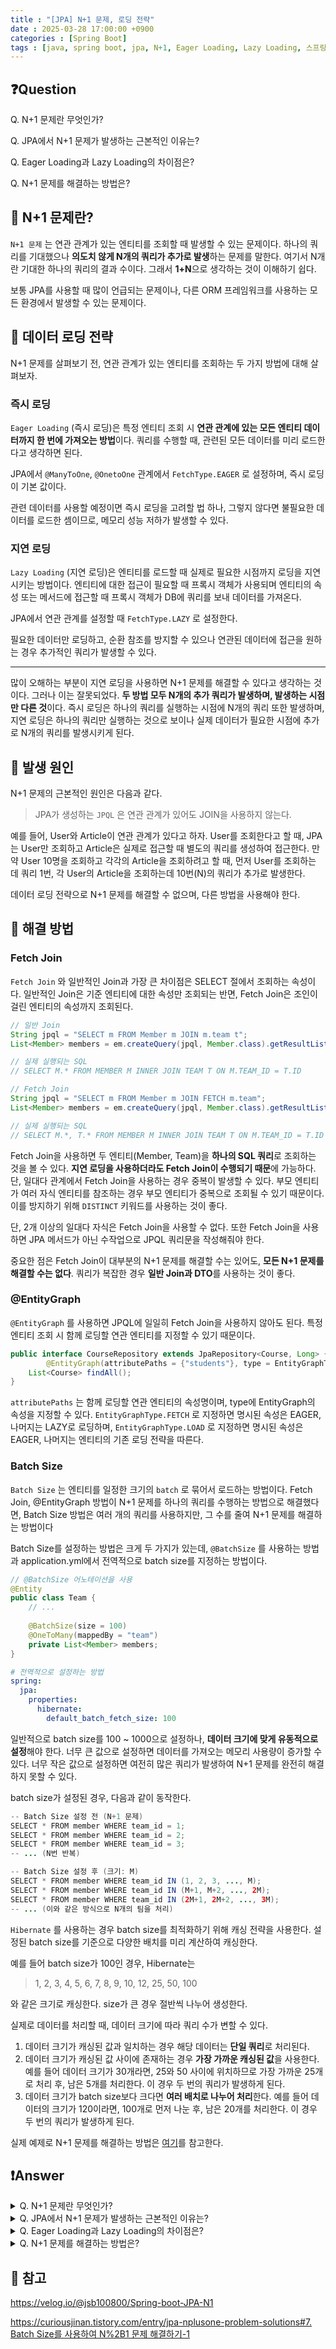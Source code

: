 ```yaml
---
title : "[JPA] N+1 문제, 로딩 전략"
date : 2025-03-28 17:00:00 +0900
categories : [Spring Boot]
tags : [java, spring boot, jpa, N+1, Eager Loading, Lazy Loading, 스프링 부트, batch, fetch join, EntityGraph]
---
```


## ❓Question

Q. N+1 문제란 무엇인가?

Q. JPA에서 N+1 문제가 발생하는 근본적인 이유는?

Q. Eager Loading과 Lazy Loading의 차이점은?

Q. N+1 문제를 해결하는 방법은?

## 📌 N+1 문제란?

`N+1 문제` 는 연관 관계가 있는 엔티티를 조회할 때 발생할 수 있는 문제이다.  하나의 쿼리를 기대했으나 **의도치 않게 N개의 쿼리가 추가로 발생**하는 문제를 말한다. 여기서 N개란 기대한 하나의 쿼리의 결과 수이다. 그래서 **1+N**으로 생각하는 것이 이해하기 쉽다.

보통 JPA를 사용할 때 많이 언급되는 문제이나, 다른 ORM 프레임워크를 사용하는 모든 환경에서 발생할 수 있는 문제이다.

## 📌 데이터 로딩 전략

N+1 문제를 살펴보기 전, 연관 관계가 있는 엔티티를 조회하는 두 가지 방법에 대해 살펴보자.

### 즉시 로딩

`Eager Loading` (즉시 로딩)은 특정 엔티티 조회 시 **연관 관계에 있는 모든 엔티티 데이터까지 한 번에 가져오는 방법**이다. 쿼리를 수행할 때, 관련된 모든 데이터를 미리 로드한다고 생각하면 된다.

JPA에서 `@ManyToOne`, `@OnetoOne` 관계에서 `FetchType.EAGER` 로 설정하며, 즉시 로딩이 기본 값이다.

관련 데이터를 사용할 예정이면 즉시 로딩을 고려할 법 하나, 그렇지 않다면 불필요한 데이터를 로드한 셈이므로, 메모리 성능 저하가 발생할 수 있다.

### 지연 로딩

`Lazy Loading` (지연 로딩)은 엔티티를 로드할 때 실제로 필요한 시점까지 로딩을 지연시키는 방법이다. 엔티티에 대한 접근이 필요할 때 프록시 객체가 사용되며 엔티티의 속성 또는 메서드에 접근할 때 프록시 객체가 DB에 쿼리를 보내 데이터를 가져온다.

JPA에서 연관 관계를 설정할 때 `FetchType.LAZY` 로 설정한다.

필요한 데이터만 로딩하고, 순환 참조를 방지할 수 있으나 연관된 데이터에 접근을 원하는 경우 추가적인 쿼리가 발생할 수 있다.

---

많이 오해하는 부분이 지연 로딩을 사용하면 N+1 문제를 해결할 수 있다고 생각하는 것이다. 그러나 이는 잘못되었다. **두 방법 모두 N개의 추가 쿼리가 발생하며, 발생하는 시점만 다른 것**이다. 즉시 로딩은 하나의 쿼리를 실행하는 시점에 N개의 쿼리 또한 발생하며, 지연 로딩은 하나의 쿼리만 실행하는 것으로 보이나 실제 데이터가 필요한 시점에 추가로 N개의 쿼리를 발생시키게 된다.

## 📌 발생 원인

N+1 문제의 근본적인 원인은 다음과 같다.

> JPA가 생성하는 `JPQL` 은 연관 관계가 있어도 JOIN을 사용하지 않는다.
> 

예를 들어, User와 Article이 연관 관계가 있다고 하자. User를 조회한다고 할 때, JPA는 User만 조회하고 Article은 실제로 접근할 때 별도의 쿼리를 생성하여 접근한다. 만약 User 10명을 조회하고 각각의 Article을 조회하려고 할 때, 먼저 User를 조회하는 데 쿼리 1번, 각 User의 Article을 조회하는데 10번(N)의 쿼리가 추가로 발생한다.

데이터 로딩 전략으로 N+1 문제를 해결할 수 없으며, 다른 방법을 사용해야 한다.

## 📌 해결 방법

### Fetch Join

`Fetch Join` 와 일반적인 Join과 가장 큰 차이점은 SELECT 절에서 조회하는 속성이다. 일반적인 Join은 기준 엔티티에 대한 속성만 조회되는 반면, Fetch Join은 조인이 걸린 엔티티의 속성까지 조회된다.

```java
// 일반 Join
String jpql = "SELECT m FROM Member m JOIN m.team t";
List<Member> members = em.createQuery(jpql, Member.class).getResultList();

// 실제 실행되는 SQL
// SELECT M.* FROM MEMBER M INNER JOIN TEAM T ON M.TEAM_ID = T.ID
```

```java
// Fetch Join
String jpql = "SELECT m FROM Member m JOIN FETCH m.team";
List<Member> members = em.createQuery(jpql, Member.class).getResultList();

// 실제 실행되는 SQL
// SELECT M.*, T.* FROM MEMBER M INNER JOIN TEAM T ON M.TEAM_ID = T.ID
```

Fetch Join을 사용하면 두 엔티티(Member, Team)을 **하나의 SQL 쿼리**로 조회하는 것을 볼 수 있다. **지연 로딩을 사용하더라도 Fetch Join이 수행되기 때문**에 가능하다. 단, 일대다 관계에서 Fetch Join을 사용하는 경우 중복이 발생할 수 있다. 부모 엔티티가 여러 자식 엔티티를 참조하는 경우 부모 엔티티가 중복으로 조회될 수 있기 때문이다. 이를 방지하기 위해 `DISTINCT` 키워드를 사용하는 것이 좋다.

단, 2개 이상의 일대다 자식은 Fetch Join을 사용할 수 없다. 또한 Fetch Join을 사용하면 JPA 메서드가 아닌 수작업으로 JPQL 쿼리문을 작성해줘야 한다.

중요한 점은 Fetch Join이 대부분의 N+1 문제를 해결할 수는 있어도, **모든 N+1 문제를 해결할 수는 없다**. 쿼리가 복잡한 경우 **일반 Join과 DTO**를 사용하는 것이 좋다.

### @EntityGraph

`@EntityGraph` 를 사용하면 JPQL에 일일히 Fetch Join을 사용하지 않아도 된다. 특정 엔티티 조회 시 함께 로딩할 연관 엔티티를 지정할 수 있기 때문이다.

```java
public interface CourseRepository extends JpaRepository<Course, Long> {
		@EntityGraph(attributePaths = {"students"}, type = EntityGraphType.FETCH)
    List<Course> findAll();
}
```

`attributePaths` 는 함께 로딩할 연관 엔티티의 속성명이며, type에 EntityGraph의 속성을 지정할 수 있다. `EntityGraphType.FETCH` 로 지정하면 명시된 속성은 EAGER, 나머지는 LAZY로 로딩하며, `EntityGraphType.LOAD` 로 지정하면 명시된 속성은 EAGER, 나머지는 엔티티의 기존 로딩 전략을 따른다.

### Batch Size

`Batch Size` 는 엔티티를 일정한 크기의 `batch` 로 묶어서 로드하는 방법이다. Fetch Join, @EntityGraph 방법이 N+1 문제를 하나의 쿼리를 수행하는 방법으로 해결했다면, Batch Size 방법은 여러 개의 쿼리를 사용하지만, 그 수를 줄여 N+1 문제를 해결하는 방법이다

Batch Size를 설정하는 방법은 크게 두 가지가 있는데, `@BatchSize` 를 사용하는 방법과 application.yml에서 전역적으로 batch size를 지정하는 방법이다.

```java
// @BatchSize 어노테이션을 사용
@Entity
public class Team {
    // ...
        
    @BatchSize(size = 100)
    @OneToMany(mappedBy = "team")
    private List<Member> members;
}
```

```yaml
# 전역적으로 설정하는 방법
spring:
  jpa:
    properties:
      hibernate:
        default_batch_fetch_size: 100
```

일반적으로 batch size를 100 ~ 1000으로 설정하나, **데이터 크기에 맞게 유동적으로 설정**해야 한다. 너무 큰 값으로 설정하면 데이터를 가져오는 메모리 사용량이 증가할 수 있다. 너무 작은 값으로 설정하면 여전히 많은 쿼리가 발생하여 N+1 문제를 완전히 해결하지 못할 수 있다.

batch size가 설정된 경우, 다음과 같이 동작한다.

```java
-- Batch Size 설정 전 (N+1 문제)
SELECT * FROM member WHERE team_id = 1;
SELECT * FROM member WHERE team_id = 2;
SELECT * FROM member WHERE team_id = 3;
-- ... (N번 반복)

-- Batch Size 설정 후 (크기: M)
SELECT * FROM member WHERE team_id IN (1, 2, 3, ..., M);
SELECT * FROM member WHERE team_id IN (M+1, M+2, ..., 2M);
SELECT * FROM member WHERE team_id IN (2M+1, 2M+2, ..., 3M);
-- ... (이와 같은 방식으로 N개의 팀을 처리)
```

`Hibernate` 를 사용하는 경우 batch size를 최적화하기 위해 캐싱 전략을 사용한다. 설정된 batch size를 기준으로 다양한 배치를 미리 계산하여 캐싱한다.

예를 들어 batch size가 100인 경우, Hibernate는 

> 1, 2, 3, 4, 5, 6, 7, 8, 9, 10, 12, 25, 50, 100
> 

와 같은 크기로 캐싱한다. size가 큰 경우 절반씩 나누어 생성한다.

실제로 데이터를 처리할 때, 데이터 크기에 따라 쿼리 수가 변할 수 있다.

1. 데이터 크기가 캐싱된 값과 일치하는 경우 해당 데이터는 **단일 쿼리**로 처리된다.
2. 데이터 크기가 캐싱된 값 사이에 존재하는 경우 **가장 가까운 캐싱된 값**을 사용한다. 예를 들어 데이터 크기가 30개라면, 25와 50 사이에 위치하므로 가장 가까운 25개로 처리 후, 남은 5개를 처리한다. 이 경우 두 번의 쿼리가 발생하게 된다.
3. 데이터 크기가 batch size보다 크다면 **여러 배치로 나누어 처리**한다. 예를 들어 데이터의 크기가 120이라면, 100개로 먼저 나눈 후, 남은 20개를 처리한다. 이 경우 두 번의 쿼리가 발생하게 된다.

실제 예제로 N+1 문제를 해결하는 방법은 [여기](https://whqtker.github.io/posts/resolve-n+1/)를 참고한다.

## ❗Answer

<details>
<summary>Q. N+1 문제란 무엇인가?</summary>
<div>
연관 관계가 있는 엔티티를 조회할 때 하나의 쿼리를 기대했으나 실제로는 결과 수(N)만큼 추가 쿼리가 발생하는 현상이다.
</div>
</details>

<details>
<summary>Q. JPA에서 N+1 문제가 발생하는 근본적인 이유는?</summary>
<div>
JPA가 연관 관계가 있어도 JPQL에서 기본적으로 JOIN을 사용하지 않고 연관 엔티티를 별도의 쿼리로 조회하기 때문이다.
</div>
</details>

<details>
<summary>Q. Eager Loading과 Lazy Loading의 차이점은?
</summary>
<div>
Eager Loading은 엔티티 조회 시 연관된 모든 엔티티 데이터를 한 번에 가져오며, Lazy Loading은 실제로 연관 엔티티의 데이터가 필요할 때까지 로딩을 지연하는 방법이다.
</div>
</details>

<details>
<summary>Q. N+1 문제를 해결하는 방법은?
</summary>
<div>
Fetch Join, @EntityGraph, Batch Size
</div>
</details>

## 📌 참고

https://velog.io/@jsb100800/Spring-boot-JPA-N1

[https://curiousjinan.tistory.com/entry/jpa-nplusone-problem-solutions#7. Batch Size를 사용하여 N%2B1 문제 해결하기-1](https://curiousjinan.tistory.com/entry/jpa-nplusone-problem-solutions#7.%20Batch%20Size%EB%A5%BC%20%EC%82%AC%EC%9A%A9%ED%95%98%EC%97%AC%20N%2B1%20%EB%AC%B8%EC%A0%9C%20%ED%95%B4%EA%B2%B0%ED%95%98%EA%B8%B0-1)